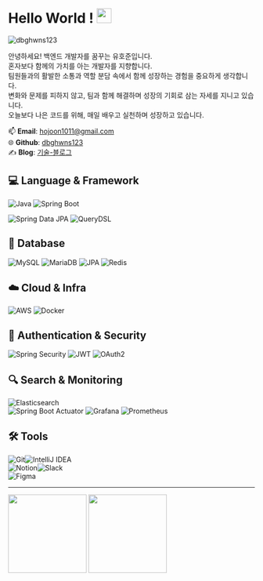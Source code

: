 <!-- More info, tips and tricks for making GitHub Profile README can be found in my article at https://towardsdatascience.com/build-a-stunning-readme-for-your-github-profile-9b80434fe5d7 -->

<!-- [![Header](https://raw.githubusercontent.com/MartinHeinz/MartinHeinz/master/readme_header.png "Header")](https://martinheinz.dev/) -->

# Hello World ! <img src="https://raw.githubusercontent.com/MartinHeinz/MartinHeinz/master/wave.gif" width="30px" height="30px" />
<p align="left"> <img src="https://komarev.com/ghpvc/?username=dbghwns123&label=Profile%20views&color=0e75b6&style=flat" alt="dbghwns123" /> </p>

안녕하세요! 백엔드 개발자를 꿈꾸는 유호준입니다.  
혼자보다 함께의 가치를 아는 개발자를 지향합니다.  
팀원들과의 활발한 소통과 역할 분담 속에서 함께 성장하는 경험을 중요하게 생각합니다.  
변화와 문제를 피하지 않고, 팀과 함께 해결하며 성장의 기회로 삼는 자세를 지니고 있습니다.  
오늘보다 나은 코드를 위해, 매일 배우고 실천하며 성장하고 있습니다.  


📫 **Email**: hojoon1011@gmail.com  
🌐 **Github**: [dbghwns123](https://github.com/dbghwns123)  
✍️ **Blog**: [기술-블로그](https://velog.io/@ghwnss/posts)

## 💻 Language & Framework

![Java](https://img.shields.io/badge/java-%23ED8B00.svg?style=for-the-badge&logo=openjdk&logoColor=white)
![Spring Boot](https://img.shields.io/badge/spring%20boot-%236DB33F.svg?style=for-the-badge&logo=springboot&logoColor=white)

![Spring Data JPA](https://img.shields.io/badge/Spring%20Data%20JPA-%236DB33F.svg?style=for-the-badge&logo=spring&logoColor=white)
![QueryDSL](https://img.shields.io/badge/QueryDSL-009688.svg?style=for-the-badge&logo=codeforces&logoColor=white)


## 💾 Database

![MySQL](https://img.shields.io/badge/MySQL-4479A1.svg?style=for-the-badge&logo=mysql&logoColor=white)
![MariaDB](https://img.shields.io/badge/MariaDB-003545.svg?style=for-the-badge&logo=mariadb&logoColor=white)
![JPA](https://img.shields.io/badge/JPA-59666C.svg?style=for-the-badge)
![Redis](https://img.shields.io/badge/Redis-DD0031.svg?style=for-the-badge&logo=redis&logoColor=white)  


## ☁️ Cloud & Infra

![AWS](https://img.shields.io/badge/AWS-%23FF9900.svg?style=for-the-badge&logo=amazon-aws&logoColor=white)
![Docker](https://img.shields.io/badge/docker-%230db7ed.svg?style=for-the-badge&logo=docker&logoColor=white)  

## 🔐 Authentication & Security

![Spring Security](https://img.shields.io/badge/Spring%20Security-6DB33F.svg?style=for-the-badge&logo=springsecurity&logoColor=white)
![JWT](https://img.shields.io/badge/JWT-000000.svg?style=for-the-badge&logo=JSON%20web%20tokens&logoColor=white)
![OAuth2](https://img.shields.io/badge/OAuth2-005C9C.svg?style=for-the-badge)


## 🔍 Search & Monitoring

![Elasticsearch](https://img.shields.io/badge/Elasticsearch-005571.svg?style=for-the-badge&logo=elasticsearch&logoColor=white)  
![Spring Boot Actuator](https://img.shields.io/badge/SpringBoot%20Actuator-6DB33F.svg?style=for-the-badge&logo=spring&logoColor=white)
![Grafana](https://img.shields.io/badge/Grafana-F46800.svg?style=for-the-badge&logo=grafana&logoColor=white)
![Prometheus](https://img.shields.io/badge/Prometheus-E6522C.svg?style=for-the-badge&logo=prometheus&logoColor=white)


## 🛠 Tools

![Git](https://img.shields.io/badge/git-%23F05033.svg?style=for-the-badge&logo=git&logoColor=white)![IntelliJ IDEA](https://img.shields.io/badge/IntelliJIDEA-000000.svg?style=for-the-badge&logo=intellij-idea&logoColor=white)  
![Notion](https://img.shields.io/badge/Notion-%23000000.svg?style=for-the-badge&logo=notion&logoColor=white)![Slack](https://img.shields.io/badge/Slack-4A154B?style=for-the-badge&logo=slack&logoColor=white)  
![Figma](https://img.shields.io/badge/Figma-4A154B?style=for-the-badge&logo=slack&logoColor=white)  



<hr />
  <div>
      <img src="https://github-readme-stats.vercel.app/api?username=dbghwns123&bg_color=180,00000000,00000000&title_color=64b5f6&text_color=64b5f6" height="160" /> 
      <img src="https://github-readme-stats.vercel.app/api/top-langs/?username=dbghwns123&layout=compact&bg_color=180,00000000,00000000&title_color=64b5f6&text_color=64b5f6" height="160" />
  </div>  
  <br />

<!-- [![Solved.ac Profile](http://mazassumnida.wtf/api/v2/generate_badge?boj=dbghwns1234)](https://solved.ac/dbghwns1234/) -->



